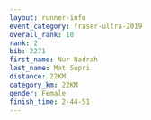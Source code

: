 ```yaml
---
layout: runner-info 
event_category: fraser-ultra-2019 
overall_rank: 18
rank: 2
bib: 2271
first_name: Nur Nadrah
last_name: Mat Supri
distance: 22KM
category_km: 22KM
gender: Female
finish_time: 2-44-51
---
```


